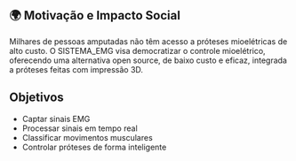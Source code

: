 
## 🌍 Motivação e Impacto Social

Milhares de pessoas amputadas não têm acesso a próteses mioelétricas de alto custo. O SISTEMA_EMG visa democratizar o controle mioelétrico, oferecendo uma alternativa open source, de baixo custo e eficaz, integrada a próteses feitas com impressão 3D.

## Objetivos

- Captar sinais EMG
- Processar sinais em tempo real
- Classificar movimentos musculares
- Controlar próteses de forma inteligente
